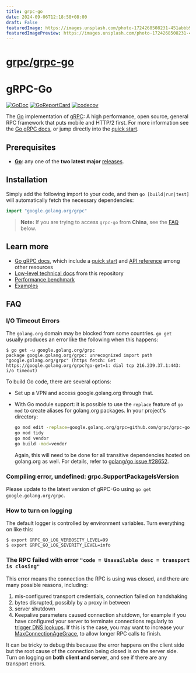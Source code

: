 ```yaml
---
title: grpc-go
date: 2024-09-06T12:18:58+08:00
draft: False
featuredImage: https://images.unsplash.com/photo-1724268508231-451abbb9e4b4?ixid=M3w0NjAwMjJ8MHwxfHJhbmRvbXx8fHx8fHx8fDE3MjU1OTYyNzh8&ixlib=rb-4.0.3
featuredImagePreview: https://images.unsplash.com/photo-1724268508231-451abbb9e4b4?ixid=M3w0NjAwMjJ8MHwxfHJhbmRvbXx8fHx8fHx8fDE3MjU1OTYyNzh8&ixlib=rb-4.0.3
---
```


# [grpc/grpc-go](https://github.com/grpc/grpc-go)

# gRPC-Go

[![GoDoc](https://pkg.go.dev/badge/google.golang.org/grpc)][API]
[![GoReportCard](https://goreportcard.com/badge/grpc/grpc-go)](https://goreportcard.com/report/github.com/grpc/grpc-go)
[![codecov](https://codecov.io/gh/grpc/grpc-go/graph/badge.svg)](https://codecov.io/gh/grpc/grpc-go)

The [Go][] implementation of [gRPC][]: A high performance, open source, general
RPC framework that puts mobile and HTTP/2 first. For more information see the
[Go gRPC docs][], or jump directly into the [quick start][].

## Prerequisites

- **[Go][]**: any one of the **two latest major** [releases][go-releases].

## Installation

Simply add the following import to your code, and then `go [build|run|test]`
will automatically fetch the necessary dependencies:


```go
import "google.golang.org/grpc"
```

> **Note:** If you are trying to access `grpc-go` from **China**, see the
> [FAQ](#FAQ) below.

## Learn more

- [Go gRPC docs][], which include a [quick start][] and [API
  reference][API] among other resources
- [Low-level technical docs](Documentation) from this repository
- [Performance benchmark][]
- [Examples](examples)

## FAQ

### I/O Timeout Errors

The `golang.org` domain may be blocked from some countries. `go get` usually
produces an error like the following when this happens:

```console
$ go get -u google.golang.org/grpc
package google.golang.org/grpc: unrecognized import path "google.golang.org/grpc" (https fetch: Get https://google.golang.org/grpc?go-get=1: dial tcp 216.239.37.1:443: i/o timeout)
```

To build Go code, there are several options:

- Set up a VPN and access google.golang.org through that.

- With Go module support: it is possible to use the `replace` feature of `go
  mod` to create aliases for golang.org packages.  In your project's directory:

  ```sh
  go mod edit -replace=google.golang.org/grpc=github.com/grpc/grpc-go@latest
  go mod tidy
  go mod vendor
  go build -mod=vendor
  ```

  Again, this will need to be done for all transitive dependencies hosted on
  golang.org as well. For details, refer to [golang/go issue
  #28652](https://github.com/golang/go/issues/28652).

### Compiling error, undefined: grpc.SupportPackageIsVersion

Please update to the latest version of gRPC-Go using
`go get google.golang.org/grpc`.

### How to turn on logging

The default logger is controlled by environment variables. Turn everything on
like this:

```console
$ export GRPC_GO_LOG_VERBOSITY_LEVEL=99
$ export GRPC_GO_LOG_SEVERITY_LEVEL=info
```

### The RPC failed with error `"code = Unavailable desc = transport is closing"`

This error means the connection the RPC is using was closed, and there are many
possible reasons, including:
 1. mis-configured transport credentials, connection failed on handshaking
 1. bytes disrupted, possibly by a proxy in between
 1. server shutdown
 1. Keepalive parameters caused connection shutdown, for example if you have
    configured your server to terminate connections regularly to [trigger DNS
    lookups](https://github.com/grpc/grpc-go/issues/3170#issuecomment-552517779).
    If this is the case, you may want to increase your
    [MaxConnectionAgeGrace](https://pkg.go.dev/google.golang.org/grpc/keepalive?tab=doc#ServerParameters),
    to allow longer RPC calls to finish.

It can be tricky to debug this because the error happens on the client side but
the root cause of the connection being closed is on the server side. Turn on
logging on __both client and server__, and see if there are any transport
errors.

[API]: https://pkg.go.dev/google.golang.org/grpc
[Go]: https://golang.org
[Go module]: https://github.com/golang/go/wiki/Modules
[gRPC]: https://grpc.io
[Go gRPC docs]: https://grpc.io/docs/languages/go
[Performance benchmark]: https://performance-dot-grpc-testing.appspot.com/explore?dashboard=5180705743044608
[quick start]: https://grpc.io/docs/languages/go/quickstart
[go-releases]: https://golang.org/doc/devel/release.html
